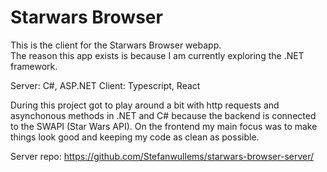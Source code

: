 # Starwars Browser

This is the client for the Starwars Browser webapp.  
The reason this app exists is because I am currently exploring the .NET framework. 

Server: C#, ASP.NET 
Client: Typescript, React

During this project got to play around a bit with http requests and asynchonous methods in .NET and C# because the backend is connected to the SWAPI (Star Wars API). On the frontend my main focus was to make things look good and keeping my code as clean as possible.

Server repo: https://github.com/Stefanwullems/starwars-browser-server/
